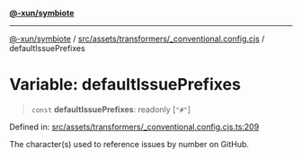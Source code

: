 [**@-xun/symbiote**](../../../../../README.md)

***

[@-xun/symbiote](../../../../../README.md) / [src/assets/transformers/\_conventional.config.cjs](../README.md) / defaultIssuePrefixes

# Variable: defaultIssuePrefixes

> `const` **defaultIssuePrefixes**: readonly \[`"#"`\]

Defined in: [src/assets/transformers/\_conventional.config.cjs.ts:209](https://github.com/Xunnamius/symbiote/blob/28acb7961df65f3e39ec6b549117698f529b083c/src/assets/transformers/_conventional.config.cjs.ts#L209)

The character(s) used to reference issues by number on GitHub.
